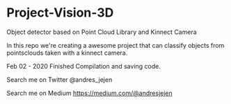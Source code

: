 # Project-Vision-3D
Object detector based on Point Cloud Library and Kinnect Camera

In this repo we're creating a awesome project that can classify objects from pointsclouds taken with a kinnect camera.

Feb 02 - 2020
Finished Compilation and saving code.

Search me on Twitter
@andres_jejen

Search me on Medium
https://medium.com/@andresjejen
